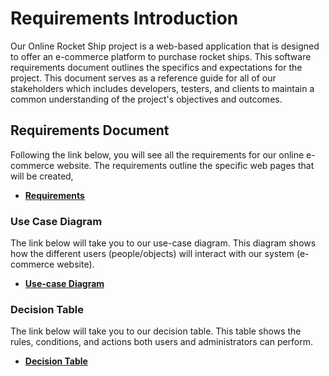 # Requirements Introduction
Our Online Rocket Ship project is a web-based application that is designed to offer an e-commerce platform to purchase rocket ships. This software requirements document outlines the specifics and expectations for the project. This document serves as a reference guide for all of our stakeholders which includes developers, testers, and clients to maintain a common understanding of the project's objectives and outcomes. 
## Requirements Document
Following the link below, you will see all the requirements for our online e-commerce website. The requirements outline the specific web pages that will be created, 
* __[Requirements](https://github.com/DiegoFraR/swe3313Project/blob/main/Requirements/Requirements.md)__
### Use Case Diagram
The link below will take you to our use-case diagram. This diagram shows how the different users (people/objects) will interact with our system (e-commerce website). 
* __[Use-case Diagram](https://github.com/DiegoFraR/swe3313Project/blob/main/Requirements/Use%20Case%20Diagram.png)__
### Decision Table
The link below will take you to our decision table. This table shows the rules, conditions, and actions both users and administrators can perform. 
* __[Decision Table](https://github.com/DiegoFraR/swe3313Project/blob/main/Requirements/Decision%20Table.md)__




